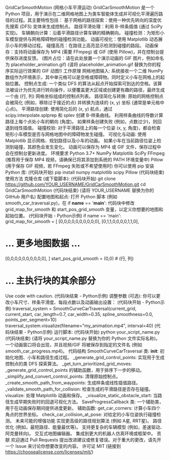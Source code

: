GridCarSmoothMotion (网格小车平滑运动)
GridCarSmoothMotion 是一个 Python 项目，用于演示在二维网格地图上为类车智能体生成并可视化平滑遍历路径的过程。其主要特性包括：
基于网格的路径探索：使用一种优先转向的深度优先搜索 (DFS) 变体来生成控制点。
路径平滑处理：利用 B-样条插值 (通过 SciPy 实现)。
车辆朝向计算：沿着平滑路径计算车辆的精确朝向。
碰撞检测：为矩形小车模型提供与网格障碍物的碰撞检测功能。
动画可视化：使用 Matplotlib 动态展示小车的移动过程。
碰撞高亮：在路径上高亮显示检测到碰撞的路段。
动画保存：支持将动画保存为 MP4 (需要 FFmpeg) 或 GIF (使用 Pillow)，并在控制台提供保存进度反馈。
(图片占位：请在此处放置一个演示动画的 GIF 图片，例如命名为 placeholder_animation.gif)
(请将 placeholder_animation.gif 替换为你的程序实际运行效果的 GIF 动图!)
工作原理
网格地图输入: 系统接收一个二维 NumPy 数组作为环境表示，其中单元格可以是空格或障碍物。同时定义小车在网格上的起始位置。
控制点生成: 一个类似 DFS 的算法从起点开始探索可到达的空格。该算法被设计为优先进行转向操作，以便覆盖更大区域或创建更有趣的路径，最终生成一个由 (行, 列) 网格坐标组成的控制点列表。
路径简化与转换: 原始的网格控制点会被简化 (例如，移除过于接近的点) 并转换为连续的 (x, y) 坐标 (通常是单元格中心点)。
平滑路径创建:
使用简化后的 (x, y) 航点，通过 scipy.interpolate.splprep 和 splev 创建 B-样条曲线。
利用样条曲线的导数计算路径上每个点处小车的朝向 (角度)。
如果样条创建失败 (例如，点数过少)，则回退到线性插值。
碰撞校验: 对于平滑路径上的每一个位姿 (x, y, 角度)，都会检查矩形小车模型是否与网格地图中的障碍物发生碰撞。
可视化与动画:
使用 Matplotlib 显示网格、规划路径以及小车的动画。
如果小车在当前路径位姿上检测到碰撞，其颜色会发生变化。
动画可以保存为 MP4 或 GIF 文件，保存过程中会在控制台更新进度。
环境要求
Python 3.7+
NumPy
Matplotlib
SciPy
FFmpeg (推荐用于保存 MP4 视频，请确保已将其添加到系统的 PATH 环境变量中)
Pillow (用于保存 GIF 视频，若 FFmpeg 失败或不希望使用时)
你可以使用 pip 安装 Python 库:
(代码块开始)
pip install numpy matplotlib scipy Pillow
(代码块结束)
使用方法
克隆仓库 (或下载脚本):
(代码块开始)
git clone https://github.com/YOUR_USERNAME/GridCarSmoothMotion.git
cd GridCarSmoothMotion
(代码块结束)
(请将 YOUR_USERNAME 替换为你的 GitHub 用户名)
配置地图和起点:
打开 Python 脚本 (例如 smooth_car_traversal.py)，在 if __name__ == '__main__': 代码块中修改 grid_map_for_smooth 和 start_pos_grid_smooth 变量，以定义你想要的地图和起始位置。
(代码块开始 - Python示例)
if name == 'main':
grid_map_for_smooth = [
[0,0,0,0,0,0,0,0,0,0],
[0,1,1,0,0,0,0,1,1,0],
# ... 更多地图数据 ...
[0,0,0,0,0,0,0,0,0,0],
]
start_pos_grid_smooth = (0,0) # (行, 列)
# ... 主执行块的其余部分
Use code with caution.
(代码块结束 - Python示例)
调整参数 (可选):
你可以更改小车尺寸、样条平滑度、每段点数以及动画输出设置：
(代码块开始 - Python示例)
traversal_system = SmoothCurveCarTraversal(current_grid, current_start,
car_length=0.7,
car_width=0.35,
spline_smoothness=0.0,
points_per_segment=10)
traversal_system.visualize(filename="my_animation.mp4", interval=40)
(代码块结束 - Python示例)
运行脚本:
(代码块开始)
python your_script_name.py
(代码块结束)
(请将 your_script_name.py 替换为你的 Python 文件实际名称)。
一个动画窗口将会出现，并且视频/GIF 将被保存到指定的文件名 (例如 smooth_car_progress.mp4)。
代码结构
SmoothCurveCarTraversal 类:
__init__: 初始化地图、小车和路径生成过程。
_generate_grid_control_points: 实现用于生成控制点的类 DFS 探索算法。
_get_turn_prioritized_grid_moves: _generate_grid_control_points 的辅助函数，用于排序下一步的移动。
_simplify_and_convert_control_points: 清理原始控制点。
_create_smooth_path_from_waypoints: 生成样条或线性插值路径。
_validate_smooth_path_for_collision: 检查生成的平滑路径是否存在碰撞。
visualize: 处理 Matplotlib 动画和保存。
_visualize_static_obstacle_start: 当路径生成早期失败时的回退可视化方法。
SaveProgressCallback 类: 一个辅助类，用于在动画保存期间提供进度更新。
辅助函数:
get_car_corners: 计算小车四个角点的世界坐标。
check_car_collision_at_pose: 对给定的小车位姿执行碰撞检测。
未来可能的增强功能
实现更高级的路径规划算法 (例如 A星, RRT星)。
路径优化 (例如，最短路径、能量最优等)。
支持更复杂的车辆模型 (例如，差速驱动、阿克曼转向)。
交互式地图编辑器。
集成到更大的机器人仿真环境或框架中。
贡献
欢迎通过 Pull Requests 提出改进建议或修复错误。对于重大的更改，请先开一个 Issue 来讨论你想要改变的内容。
许可证
MIT (链接到 https://choosealicense.com/licenses/mit/)
